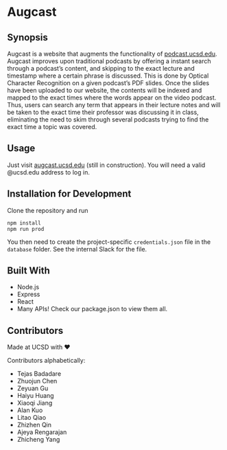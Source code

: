 # Augcast

## Synopsis

Augcast is a website that augments the functionality of [podcast.ucsd.edu](podcast.ucsd.edu). Augcast improves upon traditional podcasts by offering a instant search through a podcast’s content, and skipping to the exact lecture and timestamp where a certain phrase is discussed. This is done by Optical Character Recognition on a given podcast’s PDF slides. Once the slides have been uploaded to our website, the contents will be indexed and mapped to the exact times where the words appear on the video podcast. Thus, users can search any term that appears in their lecture notes and will be taken to the exact time their professor was discussing it in class, eliminating the need to skim through several podcasts trying to find the exact time a topic was covered.

## Usage

Just visit [augcast.ucsd.edu](augcast.ucsd.edu) (still in construction). You will need a valid @ucsd.edu address to log in.

## Installation for Development

Clone the repository and run
```
npm install
npm run prod
```

You then need to create the project-specific ```credentials.json``` file in the ```database``` folder. See the internal Slack for the file.

## Built With

 * Node.js
 * Express
 * React
 * Many APIs! Check our package.json to view them all.

## Contributors
Made at UCSD with ❤️

Contributors alphabetically:

* Tejas Badadare
* Zhuojun Chen
* Zeyuan Gu
* Haiyu Huang
* Xiaoqi Jiang
* Alan Kuo
* Litao Qiao
* Zhizhen Qin
* Ajeya Rengarajan
* Zhicheng Yang
